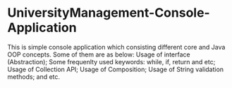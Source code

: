 # UniversityManagement-Console-Application
This is simple console application which consisting different core and Java OOP concepts. 
Some of them are as below:
Usage of interface (Abstraction);
Some frequenlty used keywords: while, if, return and etc;
Usage of Collection API;
Usage of Composition;
Usage of String validation methods;
and etc.
